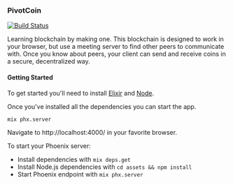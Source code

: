 ### PivotCoin
[![Build Status](https://travis-ci.com/wlindner/pivotcoin.svg?branch=master)](https://travis-ci.com/wlindner/pivotcoin)

Learning blockchain by making one. This blockchain is designed to work in your browser, but use a meeting server to find other peers to communicate with. Once you know about peers, your client can send and receive coins in a secure, decentralized way.

#### Getting Started

To get started you'll need to install [Elixir](https://elixir-lang.org/install.html) and [Node](https://nodejs.org/en/download/package-manager/).

Once you've installed all the dependencies you can start the app.

```
mix phx.server
```

Navigate to http://localhost:4000/ in your favorite browser.

To start your Phoenix server:

  * Install dependencies with `mix deps.get`
  * Install Node.js dependencies with `cd assets && npm install`
  * Start Phoenix endpoint with `mix phx.server`
